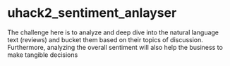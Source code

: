 # uhack2_sentiment_anlayser
The challenge here is to analyze and deep dive into the natural language text (reviews) and bucket them based on their topics of discussion. Furthermore, analyzing the overall sentiment will also help the business to make tangible decisions
